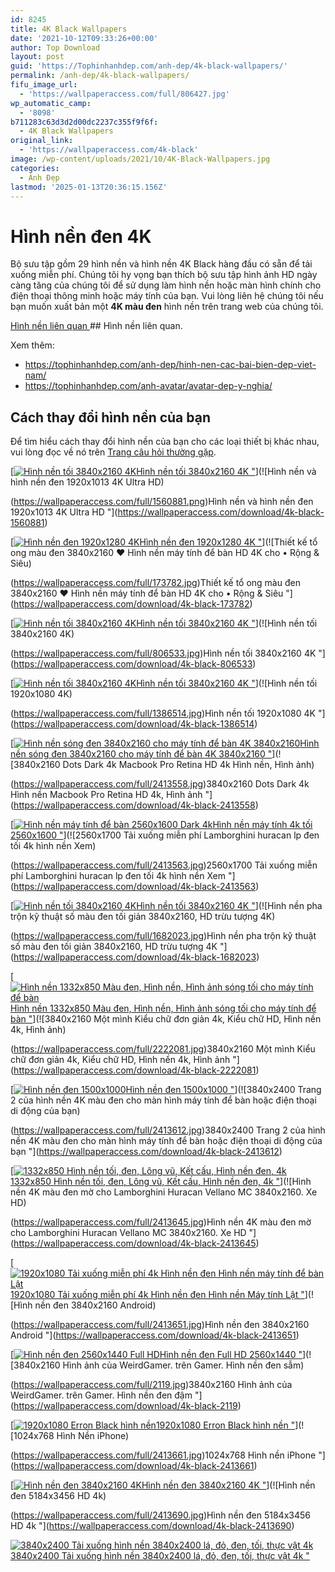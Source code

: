 ```yaml
---
id: 8245
title: 4K Black Wallpapers
date: '2021-10-12T09:33:26+00:00'
author: Top Download
layout: post
guid: 'https://Tophinhanhdep.com/anh-dep/4k-black-wallpapers/'
permalink: /anh-dep/4k-black-wallpapers/
fifu_image_url:
  - 'https://wallpaperaccess.com/full/806427.jpg'
wp_automatic_camp:
  - '8098'
b711283c63d3d2d00dc2237c355f9f6f:
  - 4K Black Wallpapers
original_link:
  - 'https://wallpaperaccess.com/4k-black'
image: /wp-content/uploads/2021/10/4K-Black-Wallpapers.jpg
categories:
  - Ảnh Đẹp
lastmod: '2025-01-13T20:36:15.156Z'
---
```

# Hình nền đen 4K

Bộ sưu tập gồm 29 hình nền và hình nền 4K Black hàng đầu có sẵn để tải xuống miễn phí. Chúng tôi hy vọng bạn thích bộ sưu tập hình ảnh HD ngày càng tăng của chúng tôi để sử dụng làm hình nền hoặc màn hình chính cho điện thoại thông minh hoặc máy tính của bạn. Vui lòng liên hệ chúng tôi nếu bạn muốn xuất bản một **4K màu đen** hình nền trên trang web của chúng tôi.

[Hình nền liên quan ](#related) ## Hình nền liên quan.

   
 Xem thêm:

   
- <https://tophinhanhdep.com/anh-dep/hinh-nen-cac-bai-bien-dep-viet-nam/>
- <https://tophinhanhdep.com/anh-avatar/avatar-dep-y-nghia/>

## Cách thay đổi hình nền của bạn

Để tìm hiểu cách thay đổi hình nền của bạn cho các loại thiết bị khác nhau, vui lòng đọc về nó trên [Trang câu hỏi thường gặp](https://tophinhanhdep.com/faq/).

  
[[![Hình nền tối 3840x2160 4K](https://wallpaperaccess.com/full/806427.jpg)Hình nền tối 3840x2160 4K "](https://wallpaperaccess.com/download/4k-black-806427)](![Hình nền và hình nền đen 1920x1013 4K Ultra HD)

(https://wallpaperaccess.com/full/1560881.png)Hình nền và hình nền đen 1920x1013 4K Ultra HD "](https://wallpaperaccess.com/download/4k-black-1560881)

[[![Hình nền đen 1920x1280 4K](https://wallpaperaccess.com/full/1527713.jpg)Hình nền đen 1920x1280 4K "](https://wallpaperaccess.com/download/4k-black-1527713)](![Thiết kế tổ ong màu đen 3840x2160 ❤ Hình nền máy tính để bàn HD 4K cho • Rộng & Siêu)

(https://wallpaperaccess.com/full/173782.jpg)Thiết kế tổ ong màu đen 3840x2160 ❤ Hình nền máy tính để bàn HD 4K cho • Rộng &amp; Siêu "](https://wallpaperaccess.com/download/4k-black-173782)

[[![Hình nền tối 3840x2160 4K](https://wallpaperaccess.com/full/2109.jpg)Hình nền tối 3840x2160 4K "](https://wallpaperaccess.com/download/4k-black-2109)](![Hình nền tối 3840x2160 4K)

(https://wallpaperaccess.com/full/806533.jpg)Hình nền tối 3840x2160 4K "](https://wallpaperaccess.com/download/4k-black-806533)

[[![Hình nền tối 3840x2160 4K](https://wallpaperaccess.com/full/2413551.jpg)Hình nền tối 3840x2160 4K "](https://wallpaperaccess.com/download/4k-black-2413551)](![Hình nền tối 1920x1080 4K)

(https://wallpaperaccess.com/full/1386514.jpg)Hình nền tối 1920x1080 4K "](https://wallpaperaccess.com/download/4k-black-1386514)

[[![Hình nền sóng đen 3840x2160 cho máy tính để bàn 4K 3840x2160](https://wallpaperaccess.com/full/806443.jpg)Hình nền sóng đen 3840x2160 cho máy tính để bàn 4K 3840x2160 "](https://wallpaperaccess.com/download/4k-black-806443)](![3840x2160 Dots Dark 4k Macbook Pro Retina HD 4k Hình nền, Hình ảnh)

(https://wallpaperaccess.com/full/2413558.jpg)3840x2160 Dots Dark 4k Hình nền Macbook Pro Retina HD 4k, Hình ảnh "](https://wallpaperaccess.com/download/4k-black-2413558)

[[![Hình nền máy tính để bàn 2560x1600 Dark 4k](https://wallpaperaccess.com/full/2413562.jpg)Hình nền máy tính 4k tối 2560x1600 "](https://wallpaperaccess.com/download/4k-black-2413562)](![2560x1700 Tải xuống miễn phí Lamborghini huracan lp đen tối 4k hình nền Xem)

(https://wallpaperaccess.com/full/2413563.jpg)2560x1700 Tải xuống miễn phí Lamborghini huracan lp đen tối 4k hình nền Xem "](https://wallpaperaccess.com/download/4k-black-2413563)

[[![Hình nền tối 3840x2160 4K](https://wallpaperaccess.com/full/1828458.jpg)Hình nền tối 3840x2160 4K "](https://wallpaperaccess.com/download/4k-black-1828458)](![Hình nền pha trộn kỹ thuật số màu đen tối giản 3840x2160, HD trừu tượng 4K)

(https://wallpaperaccess.com/full/1682023.jpg)Hình nền pha trộn kỹ thuật số màu đen tối giản 3840x2160, HD trừu tượng 4K "](https://wallpaperaccess.com/download/4k-black-1682023)

[[![Hình nền 1332x850 Màu đen, Hình nền, Hình ảnh sóng tối cho máy tính để bàn](https://wallpaperaccess.com/full/2037937.jpg)Hình nền 1332x850 Màu đen, Hình nền, Hình ảnh sóng tối cho máy tính để bàn "](https://wallpaperaccess.com/download/4k-black-2037937)](![3840x2160 Một mình Kiểu chữ đơn giản 4k, Kiểu chữ HD, Hình nền 4k, Hình ảnh)

(https://wallpaperaccess.com/full/2222081.jpg)3840x2160 Một mình Kiểu chữ đơn giản 4k, Kiểu chữ HD, Hình nền 4k, Hình ảnh "](https://wallpaperaccess.com/download/4k-black-2222081)

[[![Hình nền đen 1500x1000](https://wallpaperaccess.com/full/2003261.jpg)Hình nền đen 1500x1000 "](https://wallpaperaccess.com/download/4k-black-2003261)](![3840x2400 Trang 2 của hình nền 4K màu đen cho màn hình máy tính để bàn hoặc điện thoại di động của bạn)

(https://wallpaperaccess.com/full/2413612.jpg)3840x2400 Trang 2 của hình nền 4K màu đen cho màn hình máy tính để bàn hoặc điện thoại di động của bạn "](https://wallpaperaccess.com/download/4k-black-2413612)

[[![1332x850 Hình nền tối, đen, Lông vũ, Kết cấu, Hình nền đen, 4k](https://wallpaperaccess.com/full/1982612.jpg)1332x850 Hình nền tối, đen, Lông vũ, Kết cấu, Hình nền đen, 4k "](https://wallpaperaccess.com/download/4k-black-1982612)](![Hình nền 4K màu đen mờ cho Lamborghini Huracan Vellano MC 3840x2160.  Xe HD)

(https://wallpaperaccess.com/full/2413645.jpg)Hình nền 4K màu đen mờ cho Lamborghini Huracan Vellano MC 3840x2160. Xe HD "](https://wallpaperaccess.com/download/4k-black-2413645)

[[![1920x1080 Tải xuống miễn phí 4k Hình nền đen Hình nền máy tính để bàn Lật](https://wallpaperaccess.com/full/2413649.jpg)1920x1080 Tải xuống miễn phí 4k Hình nền đen Hình nền Máy tính Lật "](https://wallpaperaccess.com/download/4k-black-2413649)](![Hình nền đen 3840x2160 Android)

(https://wallpaperaccess.com/full/2413651.jpg)Hình nền đen 3840x2160 Android "](https://wallpaperaccess.com/download/4k-black-2413651)

[[![Hình nền đen 2560x1440 Full HD](https://wallpaperaccess.com/full/2413654.jpg)Hình nền đen Full HD 2560x1440 "](https://wallpaperaccess.com/download/4k-black-2413654)](![3840x2160 Hình ảnh của WeirdGamer.  trên Gamer.  Hình nền đen sẫm)

(https://wallpaperaccess.com/full/2119.jpg)3840x2160 Hình ảnh của WeirdGamer. trên Gamer. Hình nền đen đậm "](https://wallpaperaccess.com/download/4k-black-2119)

[[![1920x1080 Erron Black hình nền](https://wallpaperaccess.com/full/2413660.jpg)1920x1080 Erron Black hình nền "](https://wallpaperaccess.com/download/4k-black-2413660)](![1024x768 Hình Nền iPhone)

(https://wallpaperaccess.com/full/2413661.jpg)1024x768 Hình nền iPhone "](https://wallpaperaccess.com/download/4k-black-2413661)

[[![Hình nền đen 3840x2160 4K](https://wallpaperaccess.com/full/1570501.jpg)Hình nền đen 3840x2160 4K "](https://wallpaperaccess.com/download/4k-black-1570501)](![Hình nền đen 5184x3456 HD 4k)

(https://wallpaperaccess.com/full/2413690.jpg)Hình nền đen 5184x3456 HD 4k "](https://wallpaperaccess.com/download/4k-black-2413690)

[![3840x2400 Tải xuống hình nền 3840x2400 lá, đỏ, đen, tối, thực vật 4k](https://wallpaperaccess.com/full/2413708.jpg)3840x2400 Tải xuống hình nền 3840x2400 lá, đỏ, đen, tối, thực vật 4k "](https://wallpaperaccess.com/download/4k-black-2413708)
